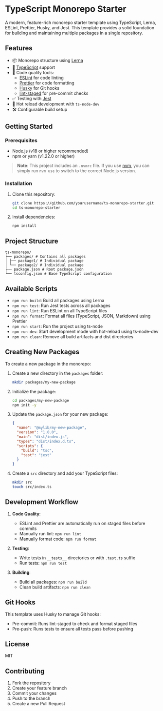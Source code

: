 # TypeScript Monorepo Starter

A modern, feature-rich monorepo starter template using TypeScript, Lerna, ESLint, Prettier, Husky, and Jest. This template provides a solid foundation for building and maintaining multiple packages in a single repository.

## Features

- 📦 Monorepo structure using [Lerna](https://lerna.js.org/)
- 🔷 [TypeScript](https://www.typescriptlang.org/) support
- 🎯 Code quality tools:
  - [ESLint](https://eslint.org/) for code linting
  - [Prettier](https://prettier.io/) for code formatting
  - [Husky](https://typicode.github.io/husky/) for Git hooks
  - [lint-staged](https://github.com/okonet/lint-staged) for pre-commit checks
- ✅ Testing with [Jest](https://jestjs.io/)
- 🔄 Hot reload development with `ts-node-dev`
- 🛠️ Configurable build setup

## Getting Started

### Prerequisites

- Node.js (v18 or higher recommended)
- npm or yarn (v1.22.0 or higher)

> **Note**: This project includes an `.nvmrc` file. If you use [nvm](https://github.com/nvm-sh/nvm), you can simply run `nvm use` to switch to the correct Node.js version.

### Installation

1. Clone this repository:
   ```bash
   git clone https://github.com/yourusername/ts-monorepo-starter.git
   cd ts-monorepo-starter
   ```
2. Install dependencies:
   ```bash
   npm install
   ```

## Project Structure

```
ts-monorepo/
├── packages/ # Contains all packages
│ ├── package1/ # Individual package
│ └── package2/ # Individual package
├── package.json # Root package.json
└── tsconfig.json # Base TypeScript configuration
```

## Available Scripts

- `npm run build`: Build all packages using Lerna
- `npm run test`: Run Jest tests across all packages
- `npm run lint`: Run ESLint on all TypeScript files
- `npm run format`: Format all files (TypeScript, JSON, Markdown) using Prettier
- `npm run start`: Run the project using ts-node
- `npm run dev`: Start development mode with hot-reload using ts-node-dev
- `npm run clean`: Remove all build artifacts and dist directories

## Creating New Packages

To create a new package in the monorepo:

1. Create a new directory in the `packages` folder:

   ```bash
   mkdir packages/my-new-package
   ```

2. Initialize the package:

   ```bash
   cd packages/my-new-package
   npm init -y
   ```

3. Update the `package.json` for your new package:

   ```json
   {
     "name": "@mylib/my-new-package",
     "version": "1.0.0",
     "main": "dist/index.js",
     "types": "dist/index.d.ts",
     "scripts": {
       "build": "tsc",
       "test": "jest"
     }
   }
   ```

4. Create a `src` directory and add your TypeScript files:
   ```bash
   mkdir src
   touch src/index.ts
   ```

## Development Workflow

1. **Code Quality**:

   - ESLint and Prettier are automatically run on staged files before commits
   - Manually run lint: `npm run lint`
   - Manually format code: `npm run format`

2. **Testing**:

   - Write tests in `__tests__` directories or with `.test.ts` suffix
   - Run tests: `npm run test`

3. **Building**:
   - Build all packages: `npm run build`
   - Clean build artifacts: `npm run clean`

## Git Hooks

This template uses Husky to manage Git hooks:

- Pre-commit: Runs lint-staged to check and format staged files
- Pre-push: Runs tests to ensure all tests pass before pushing

## License

MIT

## Contributing

1. Fork the repository
2. Create your feature branch
3. Commit your changes
4. Push to the branch
5. Create a new Pull Request

